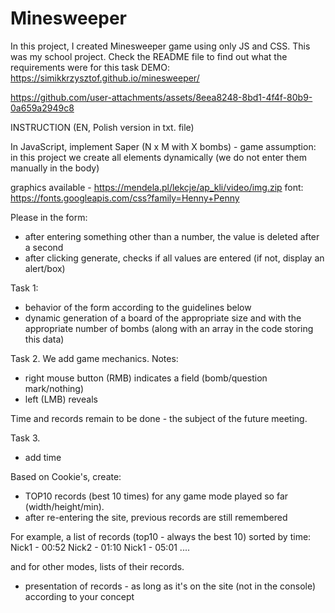 # Minesweeper
In this project, I created Minesweeper game using only JS and CSS. This was my school project. Check the README file to find out what the requirements were for this task
DEMO: https://simikkrzysztof.github.io/minesweeper/



https://github.com/user-attachments/assets/8eea8248-8bd1-4f4f-80b9-0a659a2949c8



INSTRUCTION (EN, Polish version in txt. file)

In JavaScript, implement Saper (N x M with X bombs) - game
assumption: in this project we create all elements dynamically (we do not enter them manually in the body)

graphics available - https://mendela.pl/lekcje/ap_kli/video/img.zip
font: https://fonts.googleapis.com/css?family=Henny+Penny

Please in the form:
- after entering something other than a number, the value is deleted after a second
- after clicking generate, checks if all values ​​are entered (if not, display an alert/box)

Task 1:
- behavior of the form according to the guidelines below
- dynamic generation of a board of the appropriate size and with the appropriate number of bombs (along with an array in the code storing this data)

Task 2.
We add game mechanics. Notes:
- right mouse button (RMB) indicates a field (bomb/question mark/nothing)
- left (LMB) reveals

Time and records remain to be done - the subject of the future meeting.

Task 3.
- add time

Based on Cookie's, create:
- TOP10 records (best 10 times) for any game mode played so far (width/height/min).
- after re-entering the site, previous records are still remembered

For example, a list of records (top10 - always the best 10) sorted by time:
Nick1 - 00:52
Nick2 - 01:10
Nick1 - 05:01
....

and for other modes, lists of their records.

- presentation of records - as long as it's on the site (not in the console) according to your concept

  
